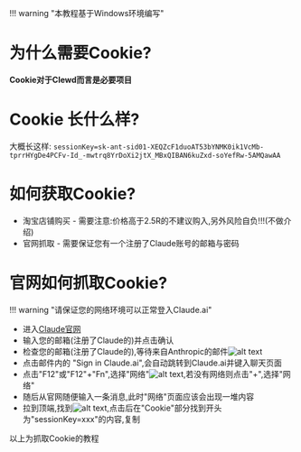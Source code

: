 !!! warning "本教程基于Windows环境编写"

# 为什么需要Cookie?
**Cookie对于Clewd而言是必要项目**

# Cookie 长什么样?
大概长这样:
``` sessionKey=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 ```
# 如何获取Cookie?

- 淘宝店铺购买 - 需要注意:价格高于2.5R的不建议购入,另外风险自负!!!(不做介绍)
- 官网抓取 - 需要保证您有一个注册了Claude账号的邮箱与密码

# 官网如何抓取Cookie?
!!! warning "请保证您的网络环境可以正常登入Claude.ai"
- 进入[Claude官网](https://laude.ai)
- 输入您的邮箱(注册了Claude的)并点击确认
- 检查您的邮箱(注册了Claude的),等待来自Anthropic的邮件![alt text](image-5.png)
- 点击邮件内的 "Sign in Claude.ai",会自动跳转到Claude.ai并键入聊天页面
- 点击"F12"或"F12"+"Fn",选择"网络"![alt text](image-6.png),若没有网络则点击"+",选择"网络"
- 随后从官网随便输入一条消息,此时"网络"页面应该会出现一堆内容
- 拉到顶端,找到![alt text](image-7.png),点击后在"Cookie"部分找到开头为"sessionKey=xxx"的内容,复制

以上为抓取Cookie的教程